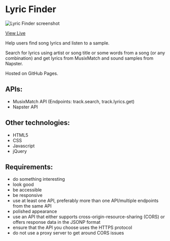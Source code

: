 # Lyric Finder

![Lyric Finder screenshot](https://github.com/asktami/lyric-finder-api-capstone/blob/master/app-images/pwa-512x512.png?raw=true 'Lyric Finder')

[View Live](https://asktami.github.io/lyric-finder/)

Help users find song lyrics and listen to a sample.

Search for lyrics using artist or song title or some words from a song (or any combination) and get lyrics from MusixMatch and sound samples from Napster.

Hosted on GitHub Pages.

## APIs:

- MusixMatch API (Endpoints: track.search, track.lyrics.get)
- Napster API

## Other technologies:

- HTML5
- CSS
- Javascript
- jQuery

## Requirements:

- do something interesting
- look good
- be accessible
- be responsive
- use at least one API, preferably more than one API/multiple endpoints from the same API
- polished appearance
- use an API that either supports cross-origin-resource-sharing (CORS) or offers response data in the JSONP format
- ensure that the API you choose uses the HTTPS protocol
- do not use a proxy server to get around CORS issues
